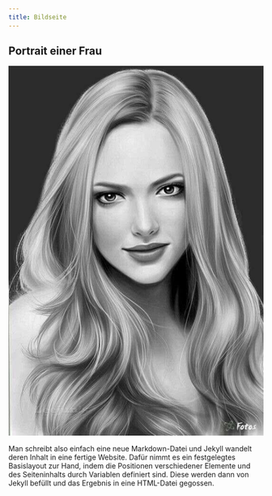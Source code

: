 ```yaml
---
title: Bildseite
---
```


## Portrait einer Frau 

![Dies ist ein Beispielbild.](assets/images/FrauPortrait.jpg)

Man schreibt also einfach eine neue Markdown-Datei und Jekyll wandelt deren Inhalt in eine fertige Website. Dafür nimmt es ein festgelegtes Basislayout zur Hand, indem die Positionen verschiedener Elemente und des Seiteninhalts durch Variablen definiert sind. Diese werden dann von Jekyll befüllt und das Ergebnis in eine HTML-Datei gegossen. 
